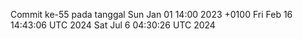 Commit ke-55 pada tanggal Sun Jan 01 14:00 2023 +0100
Fri Feb 16 14:43:06 UTC 2024
Sat Jul  6 04:30:26 UTC 2024
